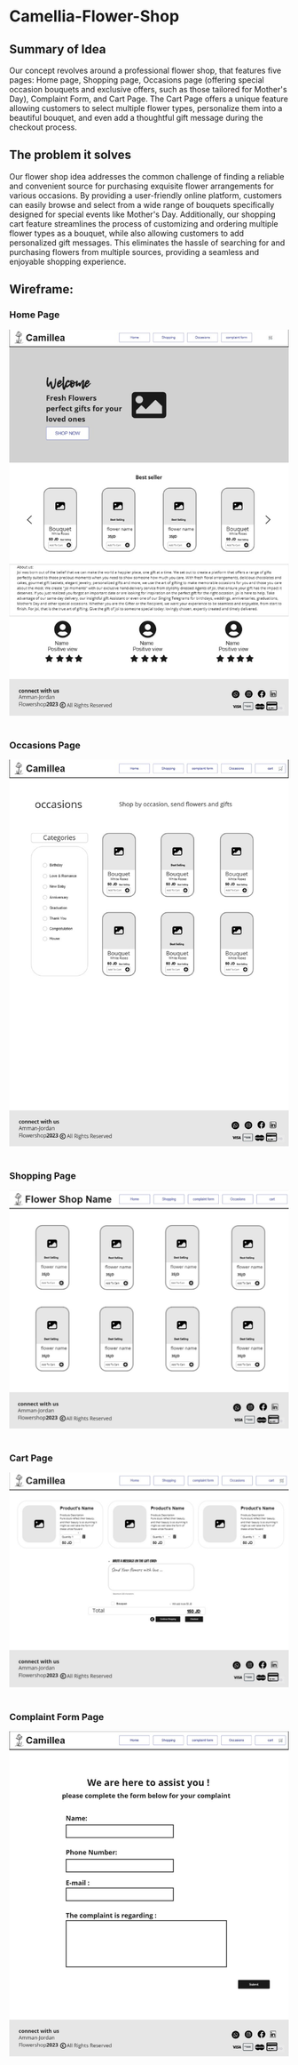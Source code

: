 # Camellia-Flower-Shop

## Summary of Idea
Our concept revolves around a professional flower shop, that features five pages: Home page, Shopping page, Occasions page (offering special occasion bouquets and exclusive offers, such as those tailored for Mother's Day), Complaint Form, and Cart Page. The Cart Page offers a unique feature allowing customers to select multiple flower types, personalize them into a beautiful bouquet, and even add a thoughtful gift message during the checkout process.

## The problem it solves
Our flower shop idea addresses the common challenge of finding a reliable and convenient source for purchasing exquisite flower arrangements for various occasions. By providing a user-friendly online platform, customers can easily browse and select from a wide range of bouquets specifically designed for special events like Mother's Day. Additionally, our shopping cart feature streamlines the process of customizing and ordering multiple flower types as a bouquet, while also allowing customers to add personalized gift messages. This eliminates the hassle of searching for and purchasing flowers from multiple sources, providing a seamless and enjoyable shopping experience.

## Wireframe:
### Home Page
![](Assets/flower%20shop%20(1).jpg)
<br><br>

### Occasions Page
![](Assets/flower%20shop%20(2).jpg)
<br><br>

### Shopping Page
![](Assets/flower%20shop%20(3).jpg)
<br><br>

### Cart Page
![](Assets/flower%20shop%20(4).jpg)
<br><br>

### Complaint Form Page
![](Assets/flower%20shop%20(5).jpg)
